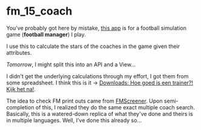 # fm_15_coach

You've probably got here by mistake, [this app](https://fm-15-coach.herokuapp.com/) is for a football simulation game (**football manager**) I play.

I use this to calculate the stars of the coaches in the game given their attributes.

*Tomorrow*, I might split this into an API and a View...

I didn't get the underlying calculations through my effort, I got them from some spreadsheet. I think this is it -> [Downloads: Hoe goed is een trainer?! Kijk het na!](http://forum.manutd.nl/downloads.php?do=file&id=18).

The idea to check FM print outs came from [FMScreener](http://www.fmscreener.com/). Upon semi-completion of this, I realized they do the same exact multiple coach search. Basically, this is a watered-down replica of what they've done and theirs is in multiple languages. Well, I've done this already so...
